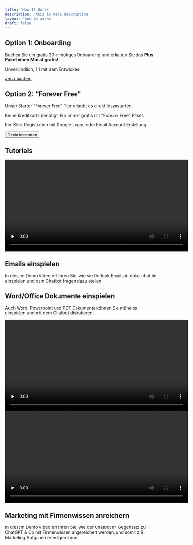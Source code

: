```yaml
---
title: 'How It Works'
description: 'this is meta description'
layout: 'how-it-works'
draft: false
---
```


<section class="section-padding">
  <div class="container">
    <div class="row">
      <div class="col">
        <div class="card">
          <div class="card-body">
            <h2 class="mb-2">Option 1: Onboarding</h2>
            <p>Buchen Sie ein gratis 30-minütiges Onboarding und erhalten Sie das <strong>Plus Paket einen Monat gratis!</strong></p>
            <p>Unverbindlich, 1:1 mit dem Entwickler.</p>
            <a id="book_meeting" class="btn btn-primary text-white" href="https://calendly.com/justin-guese/15min" target="_blank">Jetzt buchen</a>
          </div>
        </div>
      </div>
    <div class="col">
        <div class="card">
          <div class="card-body">
            <h2 class="mb-2">Option 2: "Forever Free"</h2>
            <p>Unser Starter "Forever Free" Tier erlaubt es direkt loszustarten.</p>
            <p>Keine Kreditkarte benötigt. Für immer gratis mit "Forever Free" Paket.</p>
            <p>Ein-Klick Registration mit Google Login, oder Email Account Erstellung.</p>
            <a href="/de/pricing">
              <button class="btn btn-secondary mt-4">Direkt losstarten</button>
            </a>
          </div>
        </div>
      </div>
    </div>
  </div>
</div>

<section class="section-padding">
  <div class="container">
  <h2 class="mb-2">Tutorials</h2>
    <div class="row align-items-center justify-content-around">
      <div class="col-lg-7" data-aos="fade-up" data-aos-delay="150">
        <video width="600" preload="none" controls>
        <source src="/videos/dokuchat-email-demo.webm" type="video/webm">
        <source src="/videos/dokuchat-email-demo.mp4" type="video/mp4">
        Your browser does not support the video tag.
        </video>
      </div>
      <div class="col-lg-4 mt-4 mt-lg-0" data-aos="fade-in">
        <div class="content">
            <h2 id="emails">Emails einspielen</h2>
            <p>In diesem Demo Video erfahren Sie, wie sie Outlook Emails in doku-chat.de einspielen und dem Chatbot fragen dazu stellen.</p>
        </div>
      </div>
    </div>
  </div>
</section>

<section
  class="section-padding image-info-section has-shapes bg-light-gray has-bg-brash bg-brash-y"
  style="background-image: url('{{ `images/brushes/section-top.svg` | relURL }}'), url('{{ `images/brushes/section-bottom.svg` | relURL }}');">
  <div class="container">
    <div class="row align-items-center">
      <div class="col-lg-4 col-md-5" data-aos="fade-in">
        <div class="content">
            <h2 id="word">Word/Office Dokumente einspielen</h2>
            <p>Auch Word, Powerpoint und PDF Dokumente können Sie mühelos einspielen und mit dem Chatbot diskutieren.</p>
        </div>
      </div>
      <div class="col-lg-8 col-md-7" data-aos="fade-up" data-aos-delay="150">
          <video width="600" preload="none" controls>
            <source src="/videos/dokuchat-word-demo.webm" type="video/webm">
            <source src="/videos/dokuchat-word-demo.mp4" type="video/mp4">
            Your browser does not support the video tag.
            </video>
        </div>
      </div>
    </div>
  </div>

  <div class="shape-3 shape-xs-2 bg-secondary rounded-circle"></div>
  <div class="shape-4 shape-sm-2 bg-tertiary rounded-circle"></div>
  <div class="shape-5 shape-sm bg-primary rounded-circle"></div>
  <div class="shape-6 shape-xs bg-secondary rounded-circle"></div>
  <div class="shape-7 shape-xs-2 bg-tertiary rounded-circle"></div>
</section>

<section class="section-padding">
  <div class="container">
    <div class="row align-items-center justify-content-around">
      <div class="col-lg-7" data-aos="fade-up" data-aos-delay="150">
        <video width="600" preload="none" controls>
        <source src="/videos/dokuchat-marketing-demo.webm" type="video/webm">
        <source src="/videos/dokuchat-marketing-demo.mp4" type="video/mp4">
        Your browser does not support the video tag.
        </video>
      </div>
      <div class="col-lg-4 mt-4 mt-lg-0" data-aos="fade-in">
        <div class="content">
            <h2 id="marketing">Marketing mit Firmenwissen anreichern</h2>
            <p>In diesem Demo Video erfahren Sie, wie der Chatbot im Gegensatz zu ChatGPT & Co mit Firmenwissen angereichert werden, und somit z.B. Marketing Aufgaben erledigen kann.</p>
        </div>
      </div>
    </div>
  </div>
</section>
